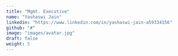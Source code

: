 ```yaml
---
title: "Mgmt. Executive"
name: "Yashaswi Jain"
linkedin: "https://www.linkedin.com/in/yashaswi-jain-a59334156"
github: "#"
image: "images/avatar.jpg"
draft: false
weight: 5
---
```

